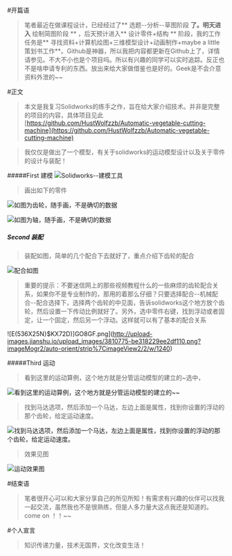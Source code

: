 #开篇语
>笔者最近在做课程设计，已经经过了**  选题--分析--草图阶段   **了。明天进入**  绘制简图阶段  **  ，后天预计进入**  设计零件+结构  **  阶段，我的工作任务是**    寻找资料+计算机绘图+三维模型设计+动画制作+maybe a little 策划书工作**。Github是神器，所以我把内容都更新在Github上了，详情请参见。不大不小也是个项目吗。所以有兴趣的同学可以实时追踪。反正也不是啥申请专利的东西。放出来给大家做借鉴也是好的。Geek是不会介意资料外泄的~~


#正文
  >本文是我复习Solidworks的练手之作，旨在给大家介绍技术。并非是完整的项目的内容，具体项目见此[https://github.com/HustWolfzzb/Automatic-vegetable-cutting-machine](https://github.com/HustWolfzzb/Automatic-vegetable-cutting-machine)

>我仅仅是做出了一个模型，有关于solidworks的运动模型设计以及关于零件的设计与装配！


#####First 建模
![Solidworks--建模工具](http://upload-images.jianshu.io/upload_images/3810775-b7eb0fa02952992c.jpg?imageMogr2/auto-orient/strip%7CimageView2/2/w/1240)
>画出如下的零件

![如图为齿轮，随手画，不是确切的数据](http://upload-images.jianshu.io/upload_images/3810775-3cba5ca2989d260c.png?imageMogr2/auto-orient/strip%7CimageView2/2/w/1240)

![如图为轴，随手画，不是确切的数据](http://upload-images.jianshu.io/upload_images/3810775-1f0c757cebb22202.png?imageMogr2/auto-orient/strip%7CimageView2/2/w/1240)

##### Second 装配
>装配如图，简单的几个配合下去就好了，重点介绍下齿轮的配合

![配合如图](http://upload-images.jianshu.io/upload_images/3810775-682549aca435b656.png?imageMogr2/auto-orient/strip%7CimageView2/2/w/1240)

>重要的提示：不要迷信网上的那些视频教程什么的一些麻烦的齿轮配合关系，如果你不是专业制作的，那用的着那么仔细？只要选择配合--机械配合--配合选择下，选择两个齿轮的中见面，告诉solidworks这个地方放个齿轮，然后设置一下传动比例就好了。另外，选中零件右键，找到浮动或者固定，让一个固定，然后另一个浮动。这样就可以有了基本的配合关系

![E(536X25N}$KX72D)]GO8GF.png](http://upload-images.jianshu.io/upload_images/3810775-be318229ee2df110.png?imageMogr2/auto-orient/strip%7CimageView2/2/w/1240)

#####Third 运动
>看到这里的运动算例，这个地方就是分管运动模型的建立的~选中，


![看到这里的运动算例，这个地方就是分管运动模型的建立的~~](http://upload-images.jianshu.io/upload_images/3810775-1325aa732ade43d8.jpg?imageMogr2/auto-orient/strip%7CimageView2/2/w/1240)


>找到马达选项，然后添加一个马达，左边上面是属性，找到你设置的浮动的那个齿轮，给定运动速度。

![找到马达选项，然后添加一个马达，左边上面是属性，找到你设置的浮动的那个齿轮，给定运动速度。](http://upload-images.jianshu.io/upload_images/3810775-97db104f5ff7ad48.png?imageMogr2/auto-orient/strip%7CimageView2/2/w/1240)


>效果见图

![运动效果图](http://upload-images.jianshu.io/upload_images/3810775-8f64d00003a0007a.gif?imageMogr2/auto-orient/strip)


#结束语
>笔者很开心可以和大家分享自己的所见所知！有需求有兴趣的伙伴可以找我一起交流，虽然我也不是很熟练，但是人多力量大这点我还是知道的。come on ！！~~

#个人宣言
>知识传递力量，技术无国界，文化改变生活！
